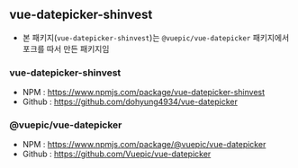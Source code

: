 ## vue-datepicker-shinvest

- 본 패키지(`vue-datepicker-shinvest`)는 `@vuepic/vue-datepicker` 패키지에서 포크를 따서 만든 패키지임

### vue-datepicker-shinvest
- NPM : https://www.npmjs.com/package/vue-datepicker-shinvest
- Github : https://github.com/dohyung4934/vue-datepicker

### @vuepic/vue-datepicker
- NPM : https://www.npmjs.com/package/@vuepic/vue-datepicker
- Github : https://github.com/Vuepic/vue-datepicker
